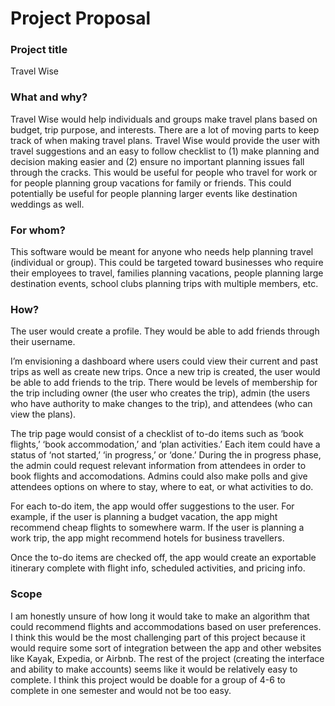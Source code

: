# Project Proposal
### Project title

Travel Wise

### What and why?

Travel Wise would help individuals and groups make travel plans based on budget, trip purpose, and interests. There are a lot of moving parts to keep track of when making travel plans. Travel Wise would provide the user with travel suggestions and an easy to follow checklist to (1) make planning and decision making easier and (2) ensure no important planning issues fall through the cracks. This would be useful for people who travel for work or for people planning group vacations for family or friends. This could potentially be useful for people planning larger events like destination weddings as well.

### For whom?

This software would be meant for anyone who needs help planning travel (individual or group). This could be targeted toward businesses who require their employees to travel, families planning vacations, people planning large destination events, school clubs planning trips with multiple members, etc.

### How?

The user would create a profile. They would be able to add friends through their username. 

I’m envisioning a dashboard where users could view their current and past trips as well as create new trips. Once a new trip is created, the user would be able to add friends to the trip. There would be levels of membership for the trip including owner (the user who creates the trip), admin (the users who have authority to make changes to the trip), and attendees (who can view the plans). 

The trip page would consist of a checklist of to-do items such as ‘book flights,’ ‘book accommodation,’ and ‘plan activities.’  Each item could have a status of ‘not started,’ ‘in progress,’ or ‘done.’ During the in progress phase, the admin could request relevant information from attendees in order to book flights and accomodations. Admins could also make polls and give attendees options on where to stay, where to eat, or what activities to do.

For each to-do item, the app would offer suggestions to the user. For example, if the user is planning a budget vacation, the app might recommend cheap flights to somewhere warm. If the user is planning a work trip, the app might recommend hotels for business travellers. 

Once the to-do items are checked off, the app would create an exportable itinerary complete with flight info, scheduled activities, and pricing info.

### Scope

I am honestly unsure of how long it would take to make an algorithm that could recommend flights and accommodations based on user preferences. I think this would be the most challenging part of this project because it would require some sort of integration between the app and other websites like Kayak, Expedia, or Airbnb. The rest of the project (creating the interface and ability to make accounts) seems like it would be relatively easy to complete. I think this project would be doable for a group of 4-6 to complete in one semester and would not be too easy.